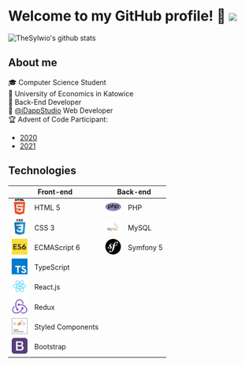 # Welcome to my GitHub profile! 👋 ![](https://komarev.com/ghpvc/?username=thesylwio&label=Views&style=flat-square&color=red)

![TheSylwio's github stats](https://github-readme-stats.vercel.app/api?username=thesylwio&hide=stars,contribs&count_private=true&show_icons=true&theme=graywhite)

## About me
🎓 Computer Science Student\
🏫 University of Economics in Katowice\
🔧 Back-End Developer\
👥 [@iDappStudio](https://idappstudio.com) Web Developer\
🏆 Advent of Code Participant:
  * [2020](https://github.com/TheSylwio/advent-of-code)
  * [2021](https://github.com/TheSylwio/advent-of-code-2021)

## Technologies

<table>
  <thead>
    <tr>
      <th colspan="2">Front-end</th>
      <th colspan="2">Back-end</th>
    </tr>
  </thead>
  <tbody>
    <tr>
      <td><img height="32" width="32" src="https://raw.githubusercontent.com/github/explore/80688e429a7d4ef2fca1e82350fe8e3517d3494d/topics/html/html.png" /></td>
      <td>HTML 5</td>
      <td><img height="32" width="32" src="https://raw.githubusercontent.com/github/explore/ccc16358ac4530c6a69b1b80c7223cd2744dea83/topics/php/php.png" /></td>
      <td>PHP</td>
    </tr>
    <tr>
      <td><img height="32" width="32" src="https://raw.githubusercontent.com/github/explore/80688e429a7d4ef2fca1e82350fe8e3517d3494d/topics/css/css.png" /></td>
      <td>CSS 3</td>
      <td><img height="32" width="32" src="https://raw.githubusercontent.com/github/explore/80688e429a7d4ef2fca1e82350fe8e3517d3494d/topics/mysql/mysql.png" /></td>
      <td>MySQL</td>
    </tr>
    <tr>
      <td><img height="32" width="32" src="https://raw.githubusercontent.com/github/explore/80688e429a7d4ef2fca1e82350fe8e3517d3494d/topics/es6/es6.png" /></td>
      <td>ECMAScript 6</td>
      <td><img height="32" width="32" src="https://raw.githubusercontent.com/github/explore/d0c5a5e31e1776ad62379ef5f6b703bcf107d3a3/topics/symfony/symfony.png" /></td>
      <td>Symfony 5</td>
    </tr>
    <tr>
      <td><img height="32" width="32" src="https://raw.githubusercontent.com/github/explore/80688e429a7d4ef2fca1e82350fe8e3517d3494d/topics/typescript/typescript.png" /></td>
      <td>TypeScript</td>
    </tr>
    <tr>
      <td><img height="32" width="32" src="https://raw.githubusercontent.com/github/explore/80688e429a7d4ef2fca1e82350fe8e3517d3494d/topics/react/react.png" /></td>
      <td>React.js</td>
    </tr>
    <tr>
      <td><img height="32" width="32" src="https://raw.githubusercontent.com/github/explore/80688e429a7d4ef2fca1e82350fe8e3517d3494d/topics/redux/redux.png" /></td>
      <td>Redux</td>
    </tr>
    <tr>
      <td><img height="32" width="32" src="https://raw.githubusercontent.com/github/explore/80688e429a7d4ef2fca1e82350fe8e3517d3494d/topics/styled-components/styled-components.png" /></td>
      <td>Styled Components</td>
    </tr>
    <tr>
      <td><img height="32" width="32" src="https://raw.githubusercontent.com/github/explore/80688e429a7d4ef2fca1e82350fe8e3517d3494d/topics/bootstrap/bootstrap.png" /></td>
      <td>Bootstrap</td>
    </tr>
  </tbody>
</table>
